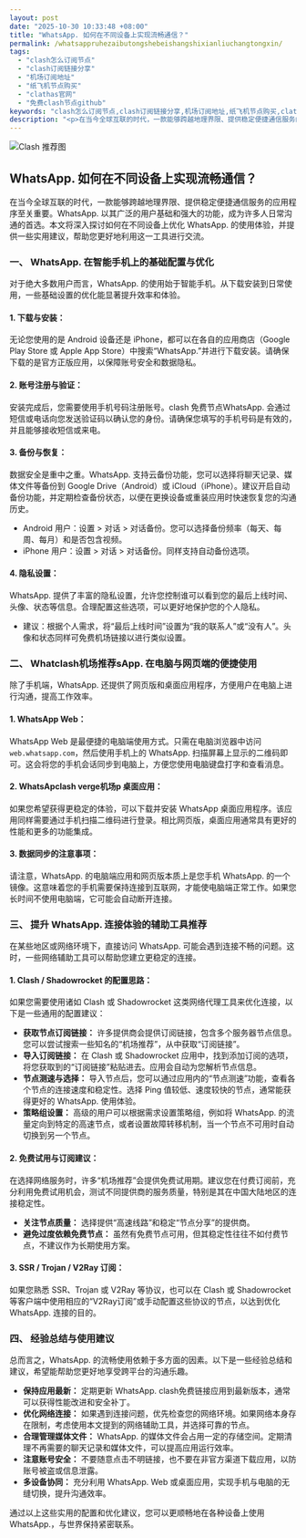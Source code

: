 ```yaml
---
layout: post
date: "2025-10-30 10:33:48 +08:00"
title: "WhatsApp. 如何在不同设备上实现流畅通信？"
permalink: /whatsappruhezaibutongshebeishangshixianliuchangtongxin/
tags:
  - "clash怎么订阅节点"
  - "clash订阅链接分享"
  - "机场订阅地址"
  - "纸飞机节点购买"
  - "clathas官网"
  - "免费clash节点github"
keywords: "clash怎么订阅节点,clash订阅链接分享,机场订阅地址,纸飞机节点购买,clathas官网,免费clash节点github"
description: "<p>在当今全球互联的时代，一款能够跨越地理界限、提供稳定便捷通信服务的应用程序至关重要。WhatsApp. 以其广泛的用户基础和强大的功能，成为许多人日常沟通的首选。本文将深入探讨如何在不同设备上优化 WhatsApp. 的使用体验，并提供一些实用建议，帮助您更好地利用这一工具进行交流。</p>"
---
```


![Clash 推荐图](https://clashjd.github.io/assets/img/小火箭节点推荐.png)

## WhatsApp. 如何在不同设备上实现流畅通信？

<p>在当今全球互联的时代，一款能够跨越地理界限、提供稳定便捷通信服务的应用程序至关重要。WhatsApp. 以其广泛的用户基础和强大的功能，成为许多人日常沟通的首选。本文将深入探讨如何在不同设备上优化 WhatsApp. 的使用体验，并提供一些实用建议，帮助您更好地利用这一工具进行交流。</p>
<h3>一、 WhatsApp. 在智能手机上的基础配置与优化</h3>
<p>对于绝大多数用户而言，WhatsApp. 的使用始于智能手机。从下载安装到日常使用，一些基础设置的优化能显著提升效率和体验。</p>
<h4>1. 下载与安装：</h4>
<p>无论您使用的是 Android 设备还是 iPhone，都可以在各自的应用商店（Google Play Store 或 Apple App Store）中搜索“WhatsApp.”并进行下载安装。请确保下载的是官方正版应用，以保障账号安全和数据隐私。</p>
<h4>2. 账号注册与验证：</h4>
<p>安装完成后，您需要使用手机号码注册账号。clash 免费节点WhatsApp. 会通过短信或电话向您发送验证码以确认您的身份。请确保您填写的手机号码是有效的，并且能够接收短信或来电。</p>
<h4>3. 备份与恢复：</h4>
<p>数据安全是重中之重。WhatsApp. 支持云备份功能，您可以选择将聊天记录、媒体文件等备份到 Google Drive（Android）或 iCloud（iPhone）。建议开启自动备份功能，并定期检查备份状态，以便在更换设备或重装应用时快速恢复您的沟通历史。</p>
<ul>
<li>Android 用户：设置 > 对话 > 对话备份。您可以选择备份频率（每天、每周、每月）和是否包含视频。</li>
<li>iPhone 用户：设置 > 对话 > 对话备份。同样支持自动备份选项。</li>
</ul>
<h4>4. 隐私设置：</h4>
<p>WhatsApp. 提供了丰富的隐私设置，允许您控制谁可以看到您的最后上线时间、头像、状态等信息。合理配置这些选项，可以更好地保护您的个人隐私。</p>
<ul>
<li>建议：根据个人需求，将“最后上线时间”设置为“我的联系人”或“没有人”。头像和状态同样可免费机场链接以进行类似设置。</li>
</ul>
<h3>二、 Whatclash机场推荐sApp. 在电脑与网页端的便捷使用</h3>
<p>除了手机端，WhatsApp. 还提供了网页版和桌面应用程序，方便用户在电脑上进行沟通，提高工作效率。</p>
<h4>1. WhatsApp Web：</h4>
<p>WhatsApp Web 是最便捷的电脑端使用方式。只需在电脑浏览器中访问 <code>web.whatsapp.com</code>，然后使用手机上的 WhatsApp. 扫描屏幕上显示的二维码即可。这会将您的手机会话同步到电脑上，方便您使用电脑键盘打字和查看消息。</p>
<h4>2. WhatsApclash verge机场p 桌面应用：</h4>
<p>如果您希望获得更稳定的体验，可以下载并安装 WhatsApp 桌面应用程序。该应用同样需要通过手机扫描二维码进行登录。相比网页版，桌面应用通常具有更好的性能和更多的功能集成。</p>
<h4>3. 数据同步的注意事项：</h4>
<p>请注意，WhatsApp. 的电脑端应用和网页版本质上是您手机 WhatsApp. 的一个镜像。这意味着您的手机需要保持连接到互联网，才能使电脑端正常工作。如果您长时间不使用电脑端，它可能会自动断开连接。</p>
<h3>三、 提升 WhatsApp. 连接体验的辅助工具推荐</h3>
<p>在某些地区或网络环境下，直接访问 WhatsApp. 可能会遇到连接不畅的问题。这时，一些网络辅助工具可以帮助您建立更稳定的连接。</p>
<h4>1. Clash / Shadowrocket 的配置思路：</h4>
<p>如果您需要使用诸如 Clash 或 Shadowrocket 这类网络代理工具来优化连接，以下是一些通用的配置建议：</p>
<ul>
<li><strong>获取节点订阅链接：</strong> 许多提供商会提供订阅链接，包含多个服务器节点信息。您可以尝试搜索一些知名的“机场推荐”，从中获取“订阅链接”。</li>
<li><strong>导入订阅链接：</strong> 在 Clash 或 Shadowrocket 应用中，找到添加订阅的选项，将您获取到的“订阅链接”粘贴进去。应用会自动为您解析节点信息。</li>
<li><strong>节点测速与选择：</strong> 导入节点后，您可以通过应用内的“节点测速”功能，查看各个节点的连接速度和稳定性。选择 Ping 值较低、速度较快的节点，通常能获得更好的 WhatsApp. 使用体验。</li>
<li><strong>策略组设置：</strong> 高级的用户可以根据需求设置策略组，例如将 WhatsApp. 的流量定向到特定的高速节点，或者设置故障转移机制，当一个节点不可用时自动切换到另一个节点。</li>
</ul>
<h4>2. 免费试用与订阅建议：</h4>
<p>在选择网络服务时，许多“机场推荐”会提供免费试用期。建议您在付费订阅前，充分利用免费试用机会，测试不同提供商的服务质量，特别是其在中国大陆地区的连接稳定性。</p>
<ul>
<li><strong>关注节点质量：</strong> 选择提供“高速线路”和稳定“节点分享”的提供商。</li>
<li><strong>避免过度依赖免费节点：</strong> 虽然有免费节点可用，但其稳定性往往不如付费节点，不建议作为长期使用方案。</li>
</ul>
<h4>3. SSR / Trojan / V2Ray 订阅：</h4>
<p>如果您熟悉 SSR、Trojan 或 V2Ray 等协议，也可以在 Clash 或 Shadowrocket 等客户端中使用相应的“V2Ray订阅”或手动配置这些协议的节点，以达到优化 WhatsApp. 连接的目的。</p>
<h3>四、 经验总结与使用建议</h3>
<p>总而言之，WhatsApp. 的流畅使用依赖于多方面的因素。以下是一些经验总结和建议，希望能帮助您更好地享受跨平台的沟通乐趣。</p>
<ul>
<li><strong>保持应用最新：</strong> 定期更新 WhatsApp. clash免费链接应用到最新版本，通常可以获得性能改进和安全补丁。</li>
<li><strong>优化网络连接：</strong> 如果遇到连接问题，优先检查您的网络环境。如果网络本身存在限制，考虑使用本文提到的网络辅助工具，并选择可靠的节点。</li>
<li><strong>合理管理媒体文件：</strong> WhatsApp. 的媒体文件会占用一定的存储空间。定期清理不再需要的聊天记录和媒体文件，可以提高应用运行效率。</li>
<li><strong>注意账号安全：</strong> 不要随意点击不明链接，也不要在非官方渠道下载应用，以防账号被盗或信息泄露。</li>
<li><strong>多设备协同：</strong> 充分利用 WhatsApp. Web 或桌面应用，实现手机与电脑的无缝切换，提升沟通效率。</li>
</ul>
<p>通过以上这些实用的配置和优化建议，您可以更顺畅地在各种设备上使用 WhatsApp.，与世界保持紧密联系。</p>